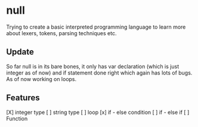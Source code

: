 # null

Trying to create a  basic interpreted programming language  to learn more about lexers, tokens, parsing techniques etc.


## Update 

So far null is in its bare bones, it only has var declaration (which is just integer as of now) and if statement done right which again has lots of bugs. As of now working on loops.


## Features

[X] integer type
[ ] string type
[ ] loop
[x] if - else condition
[ ] if - else if
[ ] Function
